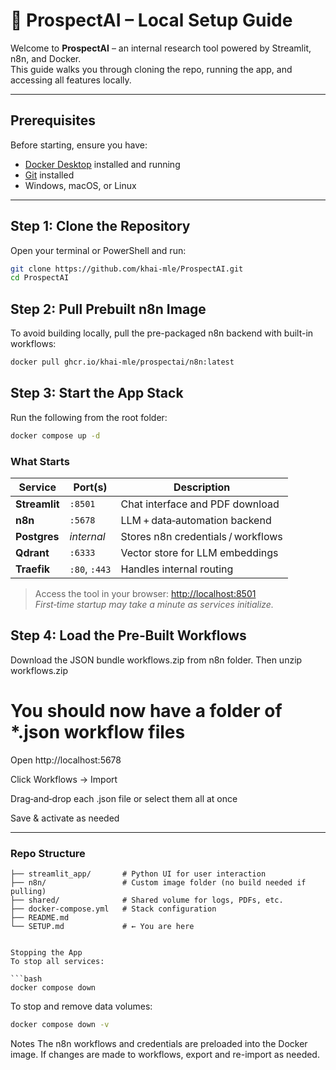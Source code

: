 # 🧠 ProspectAI – Local Setup Guide

Welcome to **ProspectAI** – an internal research tool powered by Streamlit, n8n, and Docker.  
This guide walks you through cloning the repo, running the app, and accessing all features locally.

---

## Prerequisites

Before starting, ensure you have:

- [Docker Desktop](https://www.docker.com/products/docker-desktop) installed and running
- [Git](https://git-scm.com/downloads) installed
- Windows, macOS, or Linux

---

## Step 1: Clone the Repository

Open your terminal or PowerShell and run:

```bash
git clone https://github.com/khai-mle/ProspectAI.git
cd ProspectAI
``` 
## Step 2: Pull Prebuilt n8n Image
To avoid building locally, pull the pre-packaged n8n backend with built-in workflows:

```bash
docker pull ghcr.io/khai-mle/prospectai/n8n:latest
```
## Step 3: Start the App Stack
Run the following from the root folder:

```bash
docker compose up -d
```

### What Starts

| Service      | Port(s)    | Description                              |
|--------------|-----------|------------------------------------------|
| **Streamlit** | `:8501`   | Chat interface and PDF download          |
| **n8n**       | `:5678`   | LLM + data‑automation backend            |
| **Postgres**  | *internal*| Stores n8n credentials / workflows       |
| **Qdrant**    | `:6333`   | Vector store for LLM embeddings          |
| **Traefik**   | `:80`, `:443` | Handles internal routing           |

> Access the tool in your browser: <http://localhost:8501>  
> *First‑time startup may take a minute as services initialize.*

## Step 4: Load the Pre‑Built Workflows

Download the JSON bundle workflows.zip from n8n folder. Then unzip workflows.zip
# You should now have a folder of *.json workflow files

Open http://localhost:5678

Click Workflows → Import

Drag‑and‑drop each .json file or select them all at once

Save & activate as needed

---

### Repo Structure

```text
├── streamlit_app/       # Python UI for user interaction
├── n8n/                 # Custom image folder (no build needed if pulling)
├── shared/              # Shared volume for logs, PDFs, etc.
├── docker-compose.yml   # Stack configuration
├── README.md
└── SETUP.md             # ← You are here


Stopping the App
To stop all services:

```bash
docker compose down
```
To stop and remove data volumes:

```bash
docker compose down -v
```
Notes
The n8n workflows and credentials are preloaded into the Docker image.
If changes are made to workflows, export and re-import as needed.

